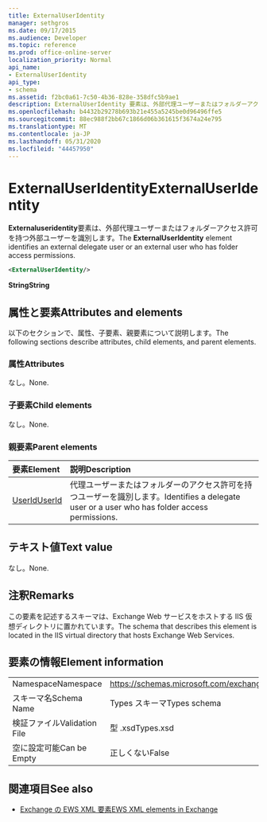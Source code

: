 ```yaml
---
title: ExternalUserIdentity
manager: sethgros
ms.date: 09/17/2015
ms.audience: Developer
ms.topic: reference
ms.prod: office-online-server
localization_priority: Normal
api_name:
- ExternalUserIdentity
api_type:
- schema
ms.assetid: f2bc0a61-7c50-4b36-828e-358dfc5b9ae1
description: ExternalUserIdentity 要素は、外部代理ユーザーまたはフォルダーアクセス許可を持つ外部ユーザーを識別します。
ms.openlocfilehash: b4432b29278b693b21e455a5245be0d96496ffe5
ms.sourcegitcommit: 88ec988f2bb67c1866d06b361615f3674a24e795
ms.translationtype: MT
ms.contentlocale: ja-JP
ms.lasthandoff: 05/31/2020
ms.locfileid: "44457950"
---
```

# <a name="externaluseridentity"></a><span data-ttu-id="604bc-103">ExternalUserIdentity</span><span class="sxs-lookup"><span data-stu-id="604bc-103">ExternalUserIdentity</span></span>

<span data-ttu-id="604bc-104">**Externaluseridentity**要素は、外部代理ユーザーまたはフォルダーアクセス許可を持つ外部ユーザーを識別します。</span><span class="sxs-lookup"><span data-stu-id="604bc-104">The **ExternalUserIdentity** element identifies an external delegate user or an external user who has folder access permissions.</span></span> 
  
```xml
<ExternalUserIdentity/>
```

 <span data-ttu-id="604bc-105">**String**</span><span class="sxs-lookup"><span data-stu-id="604bc-105">**String**</span></span>
## <a name="attributes-and-elements"></a><span data-ttu-id="604bc-106">属性と要素</span><span class="sxs-lookup"><span data-stu-id="604bc-106">Attributes and elements</span></span>

<span data-ttu-id="604bc-107">以下のセクションで、属性、子要素、親要素について説明します。</span><span class="sxs-lookup"><span data-stu-id="604bc-107">The following sections describe attributes, child elements, and parent elements.</span></span>
  
### <a name="attributes"></a><span data-ttu-id="604bc-108">属性</span><span class="sxs-lookup"><span data-stu-id="604bc-108">Attributes</span></span>

<span data-ttu-id="604bc-109">なし。</span><span class="sxs-lookup"><span data-stu-id="604bc-109">None.</span></span>
  
### <a name="child-elements"></a><span data-ttu-id="604bc-110">子要素</span><span class="sxs-lookup"><span data-stu-id="604bc-110">Child elements</span></span>

<span data-ttu-id="604bc-111">なし。</span><span class="sxs-lookup"><span data-stu-id="604bc-111">None.</span></span>
  
### <a name="parent-elements"></a><span data-ttu-id="604bc-112">親要素</span><span class="sxs-lookup"><span data-stu-id="604bc-112">Parent elements</span></span>

|<span data-ttu-id="604bc-113">**要素**</span><span class="sxs-lookup"><span data-stu-id="604bc-113">**Element**</span></span>|<span data-ttu-id="604bc-114">**説明**</span><span class="sxs-lookup"><span data-stu-id="604bc-114">**Description**</span></span>|
|:-----|:-----|
|[<span data-ttu-id="604bc-115">UserId</span><span class="sxs-lookup"><span data-stu-id="604bc-115">UserId</span></span>](userid.md) <br/> |<span data-ttu-id="604bc-116">代理ユーザーまたはフォルダーのアクセス許可を持つユーザーを識別します。</span><span class="sxs-lookup"><span data-stu-id="604bc-116">Identifies a delegate user or a user who has folder access permissions.</span></span>  <br/> |
   
## <a name="text-value"></a><span data-ttu-id="604bc-117">テキスト値</span><span class="sxs-lookup"><span data-stu-id="604bc-117">Text value</span></span>

<span data-ttu-id="604bc-118">なし。</span><span class="sxs-lookup"><span data-stu-id="604bc-118">None.</span></span>
  
## <a name="remarks"></a><span data-ttu-id="604bc-119">注釈</span><span class="sxs-lookup"><span data-stu-id="604bc-119">Remarks</span></span>

<span data-ttu-id="604bc-120">この要素を記述するスキーマは、Exchange Web サービスをホストする IIS 仮想ディレクトリに置かれています。</span><span class="sxs-lookup"><span data-stu-id="604bc-120">The schema that describes this element is located in the IIS virtual directory that hosts Exchange Web Services.</span></span>
  
## <a name="element-information"></a><span data-ttu-id="604bc-121">要素の情報</span><span class="sxs-lookup"><span data-stu-id="604bc-121">Element information</span></span>

|||
|:-----|:-----|
|<span data-ttu-id="604bc-122">Namespace</span><span class="sxs-lookup"><span data-stu-id="604bc-122">Namespace</span></span>  <br/> |https://schemas.microsoft.com/exchange/services/2006/types  <br/> |
|<span data-ttu-id="604bc-123">スキーマ名</span><span class="sxs-lookup"><span data-stu-id="604bc-123">Schema Name</span></span>  <br/> |<span data-ttu-id="604bc-124">Types スキーマ</span><span class="sxs-lookup"><span data-stu-id="604bc-124">Types schema</span></span>  <br/> |
|<span data-ttu-id="604bc-125">検証ファイル</span><span class="sxs-lookup"><span data-stu-id="604bc-125">Validation File</span></span>  <br/> |<span data-ttu-id="604bc-126">型 .xsd</span><span class="sxs-lookup"><span data-stu-id="604bc-126">Types.xsd</span></span>  <br/> |
|<span data-ttu-id="604bc-127">空に設定可能</span><span class="sxs-lookup"><span data-stu-id="604bc-127">Can be Empty</span></span>  <br/> |<span data-ttu-id="604bc-128">正しくない</span><span class="sxs-lookup"><span data-stu-id="604bc-128">False</span></span>  <br/> |
   
## <a name="see-also"></a><span data-ttu-id="604bc-129">関連項目</span><span class="sxs-lookup"><span data-stu-id="604bc-129">See also</span></span>



- [<span data-ttu-id="604bc-130">Exchange の EWS XML 要素</span><span class="sxs-lookup"><span data-stu-id="604bc-130">EWS XML elements in Exchange</span></span>](ews-xml-elements-in-exchange.md)

